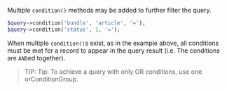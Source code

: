 Multiple `condition()` methods may be added to further filter the query.

```php
$query->condition('bundle', 'article', '=');
$query->condition('status', 1, '=');
```

When multiple `condition()`s exist, as in the example above, all conditions must be met for a record to appear in the query result (i.e. The conditions are `AND`ed together).

<!-- note-tip -->
> TIP: Tip: To achieve a query with only OR conditions, use one orConditionGroup.